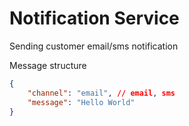 # Notification Service

Sending customer email/sms notification

Message structure

```json
{
    "channel": "email", // email, sms
    "message": "Hello World"
}
```
